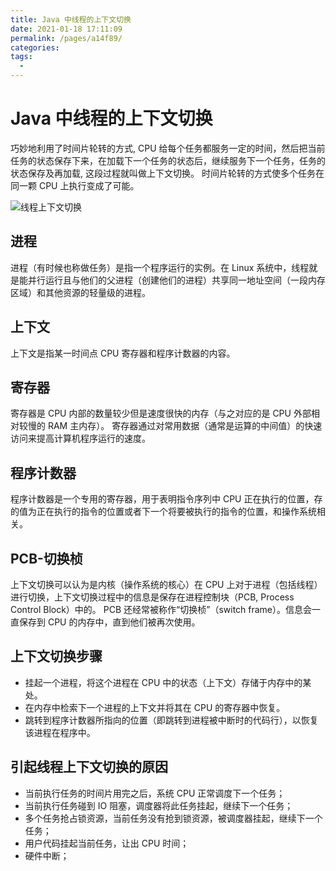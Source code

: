 ```yaml
---
title: Java 中线程的上下文切换
date: 2021-01-18 17:11:09
permalink: /pages/a14f89/
categories:
tags:
  - 
---
```


# Java 中线程的上下文切换

巧妙地利用了时间片轮转的方式, CPU 给每个任务都服务一定的时间，然后把当前任务的状态保存下来，在加载下一个任务的状态后，继续服务下一个任务，任务的状态保存及再加载, 这段过程就叫做上下文切换。
时间片轮转的方式使多个任务在同一颗 CPU 上执行变成了可能。

<!-- more -->

![线程上下文切换](https://cdn.jsdelivr.net/gh/yxw839841231/images/studying-icu/20210118172148.png)

## 进程
进程（有时候也称做任务）是指一个程序运行的实例。在 Linux 系统中，线程就是能并行运行且与他们的父进程（创建他们的进程）共享同一地址空间（一段内存区域）和其他资源的轻量级的进程。

## 上下文

上下文是指某一时间点 CPU 寄存器和程序计数器的内容。

## 寄存器

寄存器是 CPU 内部的数量较少但是速度很快的内存（与之对应的是 CPU 外部相对较慢的 RAM 主内存）。
寄存器通过对常用数据（通常是运算的中间值）的快速访问来提高计算机程序运行的速度。

## 程序计数器

程序计数器是一个专用的寄存器，用于表明指令序列中 CPU 正在执行的位置，存的值为正在执行的指令的位置或者下一个将要被执行的指令的位置，和操作系统相关。

## PCB-切换桢

上下文切换可以认为是内核（操作系统的核心）在 CPU 上对于进程（包括线程）进行切换，上下文切换过程中的信息是保存在进程控制块（PCB, Process Control Block）中的。
PCB 还经常被称作“切换桢”（switch frame）。信息会一直保存到 CPU 的内存中，直到他们被再次使用。

## 上下文切换步骤

- 挂起一个进程，将这个进程在 CPU 中的状态（上下文）存储于内存中的某处。
- 在内存中检索下一个进程的上下文并将其在 CPU 的寄存器中恢复。
- 跳转到程序计数器所指向的位置（即跳转到进程被中断时的代码行），以恢复该进程在程序中。

## 引起线程上下文切换的原因

- 当前执行任务的时间片用完之后，系统 CPU 正常调度下一个任务；
- 当前执行任务碰到 IO 阻塞，调度器将此任务挂起，继续下一个任务；
- 多个任务抢占锁资源，当前任务没有抢到锁资源，被调度器挂起，继续下一个任务；
- 用户代码挂起当前任务，让出 CPU 时间；
- 硬件中断；

<Vssue  />